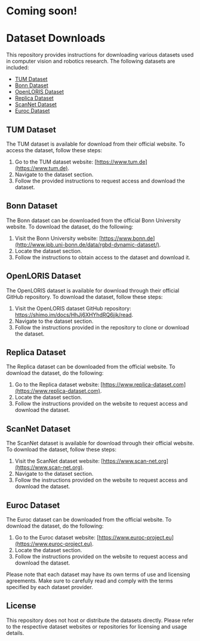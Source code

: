 # Coming soon!
# Dataset Downloads

This repository provides instructions for downloading various datasets used in computer vision and robotics research. The following datasets are included:

- [TUM Dataset](#tum-dataset)
- [Bonn Dataset](#bonn-dataset)
- [OpenLORIS Dataset](#openloris-dataset)
- [Replica Dataset](#replica-dataset)
- [ScanNet Dataset](#scannet-dataset)
- [Euroc Dataset](#euroc-dataset)

## TUM Dataset

The TUM dataset is available for download from their official website. To access the dataset, follow these steps:

1. Go to the TUM dataset website: [https://www.tum.de](https://www.tum.de).
2. Navigate to the dataset section.
3. Follow the provided instructions to request access and download the dataset.

## Bonn Dataset

The Bonn dataset can be downloaded from the official Bonn University website. To download the dataset, do the following:

1. Visit the Bonn University website: [https://www.bonn.de](http://www.ipb.uni-bonn.de/data/rgbd-dynamic-dataset/).
2. Locate the dataset section.
3. Follow the instructions to obtain access to the dataset and download it.

## OpenLORIS Dataset

The OpenLORIS dataset is available for download through their official GitHub repository. To download the dataset, follow these steps:

1. Visit the OpenLORIS dataset GitHub repository: https://shimo.im/docs/HhJj6XHYhdRQ6jjk/read.
3. Navigate to the dataset section.
4. Follow the instructions provided in the repository to clone or download the dataset.

## Replica Dataset

The Replica dataset can be downloaded from the official website. To download the dataset, do the following:

1. Go to the Replica dataset website: [https://www.replica-dataset.com](https://www.replica-dataset.com).
2. Locate the dataset section.
3. Follow the instructions provided on the website to request access and download the dataset.

## ScanNet Dataset

The ScanNet dataset is available for download through their official website. To download the dataset, follow these steps:

1. Visit the ScanNet dataset website: [https://www.scan-net.org](https://www.scan-net.org).
2. Navigate to the dataset section.
3. Follow the instructions provided on the website to request access and download the dataset.

## Euroc Dataset

The Euroc dataset can be downloaded from the official website. To download the dataset, do the following:

1. Go to the Euroc dataset website: [https://www.euroc-project.eu](https://www.euroc-project.eu).
2. Locate the dataset section.
3. Follow the instructions provided on the website to request access and download the dataset.

Please note that each dataset may have its own terms of use and licensing agreements. Make sure to carefully read and comply with the terms specified by each dataset provider.

## License

This repository does not host or distribute the datasets directly. Please refer to the respective dataset websites or repositories for licensing and usage details.
